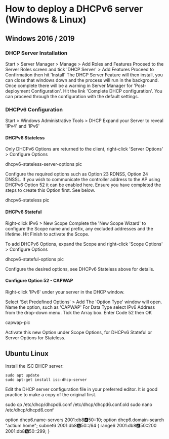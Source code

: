 # How to deploy a DHCPv6 server (Windows & Linux)

## Windows 2016 / 2019

### DHCP Server Installation

Start > Server Manager > Manage > Add Roles and Features
Proceed to the Server Roles screen and tick 'DHCP Server' > Add Features
Proceed to Confirmation then hit 'Install'
The DHCP Server Feature will then install, you can close that windows down and the process will run in the background.
Once complete there will be a warning in Server Manager for 'Post-deployment Configuration'. Hit the link 'Complete DHCP configuration'. You can proceed through the configuration with the default settings.

### DHCPv6 Configuration

Start > Windows Administrative Tools > DHCP
Expand your Server to reveal 'IPv4' and 'IPv6'


#### DHCPv6 Stateless 

Only DHCPv6 Options are returned to the client, right-click 'Server Options' > Configure Options

dhcpv6-stateless-server-options pic

Configure the required options such as Option 23 RDNSS, Option 24 DNSSL. If you wish to communicate the controller address to the AP using DHCPv6 Option 52 it can be enabled here. Ensure you have completed the steps to create this Option first. See below.

dhcpv6-stateless pic

#### DHCPv6 Stateful

Right-click IPv6 > New Scope
Complete the 'New Scope Wizard' to configure the Scope name and prefix, any excluded addresses and the lifetime.
Hit Finish to activate the Scope.

To add DHCPv6 Options, expand the Scope and right-click 'Scope Options' > Configure Options

dhcpv6-stateful-options pic

Configure the desired options, see DHCPv6 Stateless above for details.

#### Configure Option 52 - CAPWAP

Right-click 'IPv6' under your server in the DHCP window.

Select 'Set Predefined Options' > Add
The 'Option Type' window will open.
Name the option, such as 'CAPWAP'
For Data Type select IPv6 Address from the drop-down menu.
Tick the Array box.
Enter Code 52 then OK

capwap-pic

Activate this new Option under Scope Options, for DHCPv6 Stateful or Server Options for Stateless.

## Ubuntu Linux

Install the ISC DHCP server:

```
sudo apt update
sudo apt-get install isc-dhcp-server
```


Edit the DHCP server configuration file in your preferred editor. It is good practice to make a copy of the original first.

sudo cp /etc/dhcp/dhcpd6.conf /etc/dhcp/dhcpd6.conf.old
sudo nano /etc/dhcp/dhcpd6.conf


option dhcp6.name-servers 2001:db8:a:50::10;
option dhcp6.domain-search "actium.home";
subnet6 2001:db8:a:50::/64 {
        range6 2001:db8:a:50::200 2001:db8:a:50::299;
}